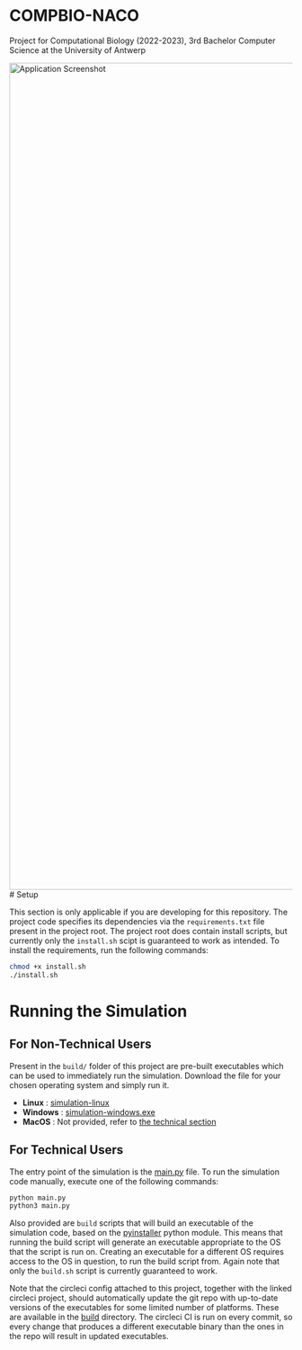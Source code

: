 # COMPBIO-NACO

Project for Computational Biology (2022-2023), 3rd Bachelor Computer Science at the University of Antwerp


<img width="1470" alt="Application Screenshot" src="https://github.com/JeffBoermans/COMPBIO-NACO/assets/60882129/3ca648d5-a545-4cba-8073-833578a583bf">
# Setup

This section is only applicable if you are developing for this repository. The project code specifies its dependencies via the `requirements.txt` file present in the project root. The project root does contain install scripts, but currently only the `install.sh` scipt is guaranteed to work as intended. To install the requirements, run the following commands:

```sh
chmod +x install.sh
./install.sh
```

# Running the Simulation

## For Non-Technical Users

Present in the `build/` folder of this project are pre-built executables which can be used to immediately run the simulation. Download the file for your chosen operating system and simply run it.

* **Linux** : [simulation-linux](/build/simulation-linux)
* **Windows** : [simulation-windows.exe](/build/simulation-windows.exe)
* **MacOS** : Not provided, refer to [the technical section](#for-technical-users)

## For Technical Users

The entry point of the simulation is the [main.py](main.py) file. To run the simulation code manually, execute one of the following commands:

```sh
python main.py
python3 main.py
```

Also provided are `build` scripts that will build an executable of the simulation code, based on the [pyinstaller](https://pyinstaller.org/en/stable/) python module. This means that running the build script will generate an executable appropriate to the OS that the script is run on. Creating an executable for a different OS requires access to the OS in question, to run the build script from. Again note that only the `build.sh` script is currently guaranteed to work.

Note that the circleci config attached to this project, together with the linked circleci project, should automatically update the git repo with up-to-date versions of the executables for some limited number of platforms. These are available in the [build](/build/) directory. The circleci CI is run on every commit, so every change that produces a different executable binary than the ones in the repo will result in updated executables.
